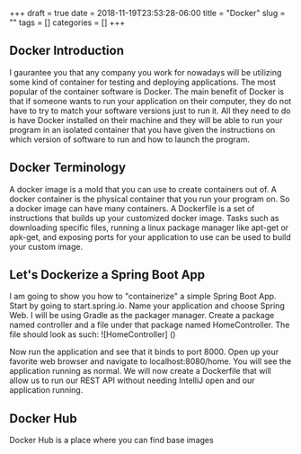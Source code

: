 +++ 
draft = true
date = 2018-11-19T23:53:28-06:00
title = "Docker"
slug = "" 
tags = []
categories = []
+++

## Docker Introduction

I gaurantee you that any company you work for nowadays will be utilizing some kind of container for testing and deploying applications. The most popular of the container software is Docker. The main benefit of Docker is that if someone wants to run your application on their computer, they do not have to try to match your software versions just to run it. All they need to do is have Docker installed on their machine and they will be able to run your program in an isolated container that you have given the instructions on which version of software to run and how to launch the program. 

## Docker Terminology

A docker image is a mold that you can use to create containers out of. A docker container is the physical container that you run your program on. So a docker image can have many containers. A Dockerfile is a set of instructions that builds up your customized docker image. Tasks such as downloading specific files, running a linux package manager like apt-get or apk-get, and exposing ports for your application to use can be used to build your custom image.

## Let's Dockerize a Spring Boot App

I am going to show you how to "containerize" a simple Spring Boot App. Start by going to start.spring.io. Name your application and choose Spring Web. I will be using Gradle as the packager manager. Create a package named controller and a file under that package named HomeController. The file should look as such:
![HomeController] ()

Now run the application and see that it binds to port 8000. Open up your favorite web browser and navigate to localhost:8080/home. You will see the application running as normal. We will now create a Dockerfile that will allow us to run our REST API without needing IntelliJ open and our application running. 

## Docker Hub

Docker Hub is a place where you can find base images 

















